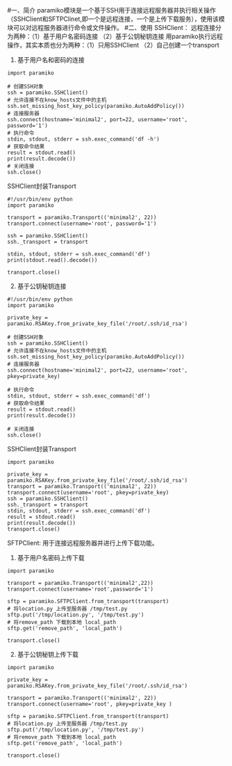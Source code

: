 #一、简介
paramiko模块是一个基于SSH用于连接远程服务器并执行相关操作（SSHClient和SFTPClinet,即一个是远程连接，一个是上传下载服务），使用该模块可以对远程服务器进行命令或文件操作。
#二、使用
SSHClient：
远程连接分为两种：（1）基于用户名密码连接 （2）基于公钥秘钥连接
用paramiko执行远程操作，其实本质也分为两种：（1）只用SSHClient （2）自己创建一个transport
1. 基于用户名和密码的连接
```
import paramiko
 
# 创建SSH对象
ssh = paramiko.SSHClient()
# 允许连接不在know_hosts文件中的主机
ssh.set_missing_host_key_policy(paramiko.AutoAddPolicy())
# 连接服务器
ssh.connect(hostname='minimal2', port=22, username='root', password='1')
# 执行命令
stdin, stdout, stderr = ssh.exec_command('df -h')
# 获取命令结果
result = stdout.read()
print(result.decode())
# 关闭连接
ssh.close()
```
SSHClient封装Transport
```
#!/usr/bin/env python
import paramiko
 
transport = paramiko.Transport(('minimal2', 22))
transport.connect(username='root', password='1')
 
ssh = paramiko.SSHClient()
ssh._transport = transport
 
stdin, stdout, stderr = ssh.exec_command('df')
print(stdout.read().decode())
 
transport.close()

```
2.  基于公钥秘钥连接
```
#!/usr/bin/env python
import paramiko
 
private_key = paramiko.RSAKey.from_private_key_file('/root/.ssh/id_rsa')
 
# 创建SSH对象
ssh = paramiko.SSHClient()
# 允许连接不在know_hosts文件中的主机
ssh.set_missing_host_key_policy(paramiko.AutoAddPolicy())
# 连接服务器
ssh.connect(hostname='minimal2', port=22, username='root', pkey=private_key)
 
# 执行命令
stdin, stdout, stderr = ssh.exec_command('df')
# 获取命令结果
result = stdout.read()
print(result.decode())
 
# 关闭连接
ssh.close()

```
SSHClient封装Transport
```
import paramiko
 
private_key = paramiko.RSAKey.from_private_key_file('/root/.ssh/id_rsa')
transport = paramiko.Transport(('minimal2', 22))
transport.connect(username='root', pkey=private_key)
ssh = paramiko.SSHClient()
ssh._transport = transport
stdin, stdout, stderr = ssh.exec_command('df')
result = stdout.read()
print(result.decode())
transport.close()

```

SFTPClient:
用于连接远程服务器并进行上传下载功能。
1. 基于用户名密码上传下载
```
import paramiko
 
transport = paramiko.Transport(('minimal2',22))
transport.connect(username='root',password='1')
 
sftp = paramiko.SFTPClient.from_transport(transport)
# 将location.py 上传至服务器 /tmp/test.py
sftp.put('/tmp/location.py', '/tmp/test.py')
# 将remove_path 下载到本地 local_path
sftp.get('remove_path', 'local_path')
 
transport.close()
```
2. 基于公钥秘钥上传下载
```
import paramiko
 
private_key = paramiko.RSAKey.from_private_key_file('/root/.ssh/id_rsa')
 
transport = paramiko.Transport(('minimal2', 22))
transport.connect(username='root', pkey=private_key )
 
sftp = paramiko.SFTPClient.from_transport(transport)
# 将location.py 上传至服务器 /tmp/test.py
sftp.put('/tmp/location.py', '/tmp/test.py')
# 将remove_path 下载到本地 local_path
sftp.get('remove_path', 'local_path')
 
transport.close()
```
